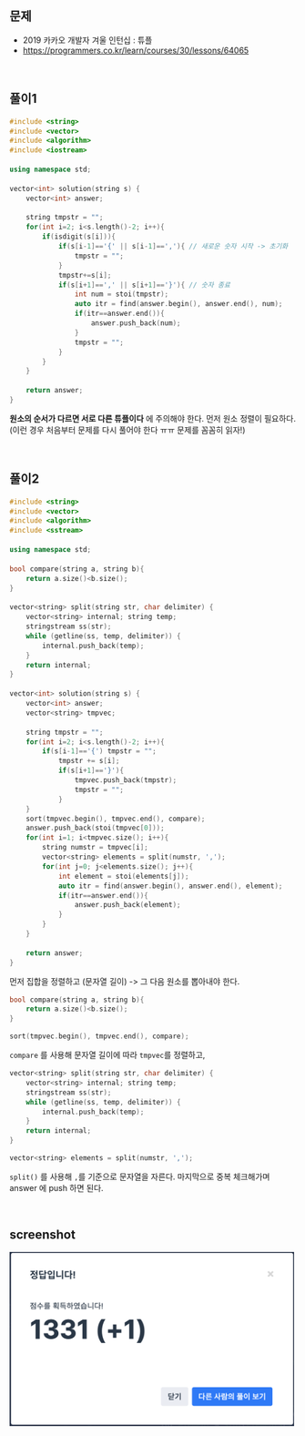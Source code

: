 ## 문제
- 2019 카카오 개발자 겨울 인턴십 : 튜플 
- https://programmers.co.kr/learn/courses/30/lessons/64065

<br/>


## 풀이1

```c++
#include <string>
#include <vector>
#include <algorithm>
#include <iostream>

using namespace std;

vector<int> solution(string s) {
    vector<int> answer;
    
    string tmpstr = "";
    for(int i=2; i<s.length()-2; i++){
        if(isdigit(s[i])){
            if(s[i-1]=='{' || s[i-1]==','){ // 새로운 숫자 시작 -> 초기화
                tmpstr = "";
            } 
            tmpstr+=s[i];
            if(s[i+1]==',' || s[i+1]=='}'){ // 숫자 종료
                int num = stoi(tmpstr);
                auto itr = find(answer.begin(), answer.end(), num);
                if(itr==answer.end()){
                    answer.push_back(num);
                }
                tmpstr = "";
            }
        }
    }
    
    return answer;
}
```

 **원소의 순서가 다르면 서로 다른 튜플이다** 에 주의해야 한다.  먼저 원소 정렬이 필요하다. (이런 경우 처음부터 문제를 다시 풀어야 한다 ㅠㅠ 문제를 꼼꼼히 읽자!)

<br/>

## 풀이2

```c++
#include <string>
#include <vector>
#include <algorithm>
#include <sstream>

using namespace std;

bool compare(string a, string b){
    return a.size()<b.size();
}

vector<string> split(string str, char delimiter) {
    vector<string> internal; string temp;
    stringstream ss(str);
    while (getline(ss, temp, delimiter)) {
        internal.push_back(temp);
    }
    return internal;
}

vector<int> solution(string s) {
    vector<int> answer;
    vector<string> tmpvec;
    
    string tmpstr = "";
    for(int i=2; i<s.length()-2; i++){
        if(s[i-1]=='{') tmpstr = "";
            tmpstr += s[i];
            if(s[i+1]=='}'){ 
                tmpvec.push_back(tmpstr);
                tmpstr = "";
            }
    }
    sort(tmpvec.begin(), tmpvec.end(), compare);
    answer.push_back(stoi(tmpvec[0]));
    for(int i=1; i<tmpvec.size(); i++){
        string numstr = tmpvec[i];
        vector<string> elements = split(numstr, ',');
        for(int j=0; j<elements.size(); j++){
            int element = stoi(elements[j]);
            auto itr = find(answer.begin(), answer.end(), element);
            if(itr==answer.end()){
                answer.push_back(element);
            }
        }
    }
    
    return answer;
}
```

먼저 집합을 정렬하고 (문자열 길이) -> 그 다음 원소를 뽑아내야 한다.



```c++
bool compare(string a, string b){
    return a.size()<b.size();
}
```

```c++
sort(tmpvec.begin(), tmpvec.end(), compare);
```

`compare` 를 사용해 문자열 길이에 따라 `tmpvec`를 정렬하고,



```c++
vector<string> split(string str, char delimiter) {
    vector<string> internal; string temp;
    stringstream ss(str);
    while (getline(ss, temp, delimiter)) {
        internal.push_back(temp);
    }
    return internal;
}
```

```c++
vector<string> elements = split(numstr, ',');
```

`split()` 를 사용해 `,`를 기준으로 문자열을 자른다. 마지막으로 중복 체크해가며 answer 에 push 하면 된다.



<br/>

## screenshot

<img src="./screenshots/prog_튜플.png" width="500">


<br/>
